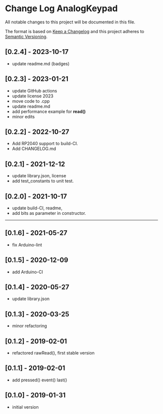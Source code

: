# Change Log AnalogKeypad

All notable changes to this project will be documented in this file.

The format is based on [Keep a Changelog](http://keepachangelog.com/)
and this project adheres to [Semantic Versioning](http://semver.org/).


## [0.2.4] - 2023-10-17
- update readme.md (badges)


## [0.2.3] - 2023-01-21
- update GitHub actions
- update license 2023
- move code to .cpp
- update readme.md
- add performance example for **read()**
- minor edits

## [0.2.2] - 2022-10-27
- Add RP2040 support to build-CI.
- Add CHANGELOG.md

## [0.2.1] - 2021-12-12
- update library.json, license
- add test_constants to unit test.

## [0.2.0] - 2021-10-17
- update build-CI, readme,
- add bits as parameter in constructor.

----

## [0.1.6] - 2021-05-27
- fix Arduino-lint

## [0.1.5] - 2020-12-09
- add Arduino-CI

## [0.1.4] - 2020-05-27
- update library.json

## [0.1.3] - 2020-03-25
 - minor refactoring

## [0.1.2] - 2019-02-01
- refactored rawRead(), first stable version

## [0.1.1] - 2019-02-01
- add pressed() event() last()

## [0.1.0] - 2019-01-31
- initial version
